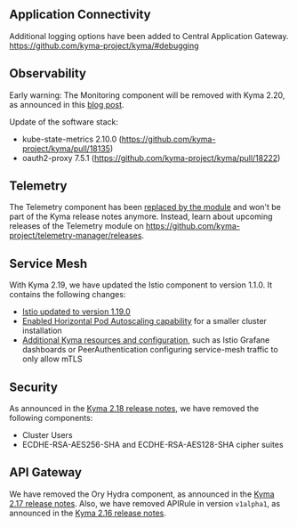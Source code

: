 
## Application Connectivity

Additional logging options have been added to Central Application Gateway.
https://github.com/kyma-project/kyma/#debugging

## Observability

Early warning: The Monitoring component will be removed with Kyma 2.20, as announced in this [blog post](https://blogs.sap.com/2023/09/07/removal-of-prometheus-grafana-based-monitoring-in-sap-btp-kyma-runtime/).

Update of the software stack:
 - kube-state-metrics 2.10.0 (https://github.com/kyma-project/kyma/pull/18135)
 - oauth2-proxy 7.5.1 (https://github.com/kyma-project/kyma/pull/18222)

## Telemetry

The Telemetry component has been [replaced by the module](https://github.com/kyma-project/kyma/issues/16301) and won't be part of the Kyma release notes anymore. Instead, learn about upcoming releases of the Telemetry module on https://github.com/kyma-project/telemetry-manager/releases.
	
## Service Mesh

With Kyma 2.19, we have updated the Istio component to version 1.1.0. It contains the following changes:
 - [Istio updated to version 1.19.0](https://github.com/kyma-project/istio/pull/373)
 - [Enabled Horizontal Pod Autoscaling capability](https://github.com/kyma-project/istio/pull/371) for a smaller cluster installation
 - [Additional Kyma resources and configuration](https://github.com/kyma-project/istio/issues/334), such as Istio Grafane dashboards or PeerAuthentication configuring service-mesh traffic to only allow mTLS

## Security

As announced in the [Kyma 2.18 release notes](https://github.com/kyma-project/kyma/releases/tag/2.18.0), we have removed the following components:
 - Cluster Users
 - ECDHE-RSA-AES256-SHA and ECDHE-RSA-AES128-SHA cipher suites

## API Gateway

We have removed the Ory Hydra component, as announced in the [Kyma 2.17 release notes](https://github.com/kyma-project/kyma/releases/tag/2.17.0).
Also, we have removed APIRule in version `v1alpha1`, as announced in the [Kyma 2.16 release notes](https://github.com/kyma-project/kyma/releases/tag/2.16.0).  
